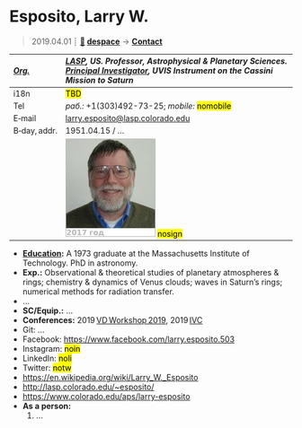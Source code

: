 # Esposito, Larry W.
> 2019.04.01 ┊ **[🚀](../index/index.md) [despace](index.md)** → **[Contact](contact.md)**

|*[Org.](contact.md)*|*[LASP](zz_lasp.md), US. Professor, Astrophysical & Planetary Sciences. [Principal Investigator](principal_investigator.md), UVIS Instrument on the Cassini Mission to Saturn*|
|:--|:--|
|i18n| <mark>TBD</mark> |
|Tel|*раб.:* +1(303)492-73-25; *mobile:* <mark>nomobile</mark> |
|E‑mail| <larry.esposito@lasp.colorado.edu> |
|B‑day, addr.| 1951.04.15 / … |
|| [![](f/contact/e/esposito_001_photo_thumb.jpg)](f/contact/e/esposito_001_photo.jpg) <mark>nosign</mark> |

   - **[Education](edu.md):** A 1973 graduate at the Massachusetts Institute of Technology. PhD in astronomy.
   - **Exp.:** Observational & theoretical studies of planetary atmospheres & rings; chemistry & dynamics of Venus clouds; waves in Saturn’s rings; numerical methods for radiation transfer.
   - …
   - **SC/Equip.:** …
   - **Conferences:** 2019 [VD Workshop 2019](vdws2019.md), 2019 [IVC](ivc_2019.md)
   - Git: …
   - Facebook: <https://www.facebook.com/larry.esposito.503>
   - Instagram: <mark>noin</mark>
   - LinkedIn: <mark>noli</mark>
   - Twitter: <mark>notw</mark>
   - <https://en.wikipedia.org/wiki/Larry_W._Esposito>
   - <http://lasp.colorado.edu/~esposito/>
   - <https://www.colorado.edu/aps/larry-esposito>
   - **As a person:**
      1. …
